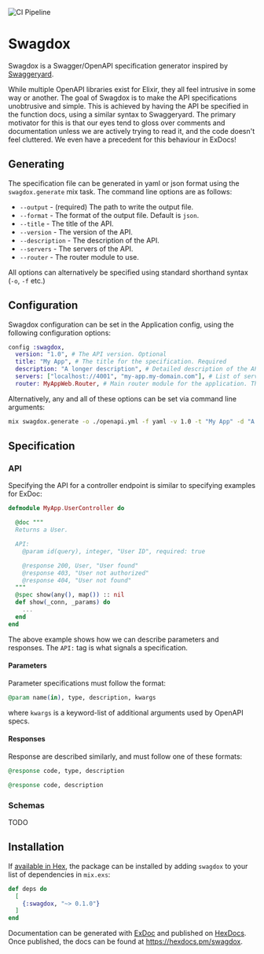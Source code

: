 ![CI Pipeline](https://github.com/dylanblakemore/swagdox/actions/workflows/elixir.yml/badge.svg)

# Swagdox

Swagdox is a Swagger/OpenAPI specification generator inspired by [Swaggeryard](https://github.com/livingsocial/swagger_yard).

While multiple OpenAPI libraries exist for Elixir, they all feel intrusive in some way or another. The goal of Swagdox is to
make the API specifications unobtrusive and simple. This is achieved by having the API be specified in the function docs,
using a similar syntax to Swaggeryard. The primary motivator for this is that our eyes tend to gloss over comments and documentation
unless we are actively trying to read it, and the code doesn't feel cluttered. We even have a precedent for this behaviour in ExDocs!

## Generating

The specification file can be generated in yaml or json format using the `swagdox.generate` mix task. The command line options are as follows:

- `--output` - (required) The path to write the output file.
- `--format` - The format of the output file. Default is `json`.
- `--title` - The title of the API.
- `--version` - The version of the API.
- `--description` - The description of the API.
- `--servers` - The servers of the API.
- `--router` - The router module to use.

All options can alternatively be specified using standard shorthand syntax (`-o`, `-f` etc.)

## Configuration

Swagdox configuration can be set in the Application config, using the following configuration options:

```elixir
config :swagdox,
  version: "1.0", # The API version. Optional
  title: "My App", # The title for the specification. Required
  description: "A longer description", # Detailed description of the API. Optional
  servers: ["localhost://4001", "my-app.my-domain.com"], # List of servers on which the app runs. Optional
  router: MyAppWeb.Router, # Main router module for the application. This module should export the `__routes__/0` function. Required
```

Alternatively, any and all of these options can be set via command line arguments:

```bash
mix swagdox.generate -o ./openapi.yml -f yaml -v 1.0 -t "My App" -d "A longer description" -s "localhost://4001,my-app.my-domain.com" -r MyAppWeb.Router
```

## Specification

### API

Specifying the API for a controller endpoint is similar to specifying examples for ExDoc:

```elixir
defmodule MyApp.UserController do

  @doc """
  Returns a User.

  API:
    @param id(query), integer, "User ID", required: true

    @response 200, User, "User found"
    @response 403, "User not authorized"
    @response 404, "User not found"
  """
  @spec show(any(), map()) :: nil
  def show(_conn, _params) do
    ...
  end
end
```

The above example shows how we can describe parameters and responses. The `API:` tag is what signals
a specification.

#### Parameters

Parameter specifications must follow the format:

```elixir
@param name(in), type, description, kwargs
```

where `kwargs` is a keyword-list of additional arguments used by OpenAPI specs.

#### Responses

Response are described similarly, and must follow one of these formats:

```elixir
@response code, type, description

@response code, description
```

### Schemas

TODO

## Installation

If [available in Hex](https://hex.pm/docs/publish), the package can be installed
by adding `swagdox` to your list of dependencies in `mix.exs`:

```elixir
def deps do
  [
    {:swagdox, "~> 0.1.0"}
  ]
end
```

Documentation can be generated with [ExDoc](https://github.com/elixir-lang/ex_doc)
and published on [HexDocs](https://hexdocs.pm). Once published, the docs can
be found at <https://hexdocs.pm/swagdox>.
